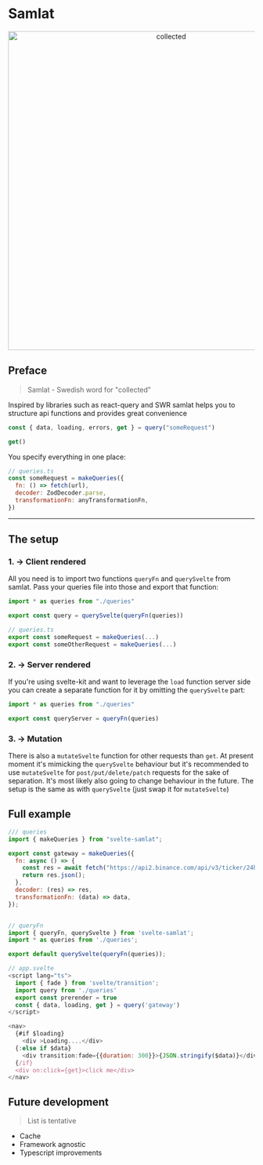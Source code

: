 # **Samlat**

<p align="center">
  <img width="650" alt="collected" src="https://github.com/lichstam/svelte-samlat/blob/main/assets/data-collection.png">
</p>

## **Preface**

> Samlat - Swedish word for "collected"

Inspired by libraries such as react-query and SWR samlat helps you to structure api functions and provides great convenience

```javascript
const { data, loading, errors, get } = query("someRequest")

get()
```

You specify everything in one place:

```javascript
// queries.ts
const someRequest = makeQueries({
  fn: () => fetch(url),
  decoder: ZodDecoder.parse,
  transformationFn: anyTransformationFn,
})
```

---

## **The setup**

### 1. → **Client rendered**

All you need is to import two functions `queryFn` and `querySvelte` from samlat. Pass your queries file into those and export that function:

```javascript
import * as queries from "./queries"

export const query = querySvelte(queryFn(queries))
```

```javascript
// queries.ts
export const someRequest = makeQueries(...)
export const someOtherRequest = makeQueries(...)
```

### 2. → **Server rendered**

If you're using svelte-kit and want to leverage the `load` function server side you can create a separate function for it by omitting the `querySvelte` part:

```javascript
import * as queries from "./queries"

export const queryServer = queryFn(queries)
```

### 3. → **Mutation**

There is also a `mutateSvelte` function for other requests than `get`. At present moment it's mimicking the `querySvelte` behaviour but it's recommended to use `mutateSvelte` for `post/put/delete/patch` requests for the sake of separation. It's most likely also going to change behaviour in the future. The setup is the same as with `querySvelte` (just swap it for `mutateSvelte`)

## **Full example**

```javascript
/// queries
import { makeQueries } from "svelte-samlat";

export const gateway = makeQueries({
  fn: async () => {
    const res = await fetch("https://api2.binance.com/api/v3/ticker/24hr");
    return res.json();
  },
  decoder: (res) => res,
  transformationFn: (data) => data,
});


// queryFn
import { queryFn, querySvelte } from 'svelte-samlat';
import * as queries from './queries';

export default querySvelte(queryFn(queries));

// app.svelte
<script lang="ts">
  import { fade } from 'svelte/transition';
  import query from './queries'
  export const prerender = true
  const { data, loading, get } = query('gateway')
</script>

<nav>
  {#if $loading}
    <div >Loading....</div>
  {:else if $data}
    <div transition:fade={{duration: 300}}>{JSON.stringify($data)}</div>
  {/if}
  <div on:click={get}>click me</div>
</nav>
```

## **Future development**

> List is tentative

- Cache
- Framework agnostic
- Typescript improvements
